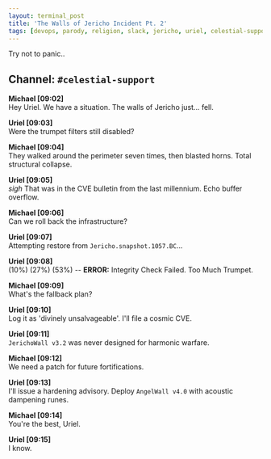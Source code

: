 ```yaml
---
layout: terminal_post
title: 'The Walls of Jericho Incident Pt. 2'
tags: [devops, parody, religion, slack, jericho, uriel, celestial-support, incident]
---
```


Try not to panic..


## Channel: `#celestial-support`

**Michael [09:02]**  
Hey Uriel. We have a situation. The walls of Jericho just... fell.

**Uriel [09:03]**  
Were the trumpet filters still disabled?

**Michael [09:04]**  
They walked around the perimeter seven times, then blasted horns. Total structural collapse.

**Uriel [09:05]**  
*sigh* That was in the CVE bulletin from the last millennium. Echo buffer overflow.

**Michael [09:06]**  
Can we roll back the infrastructure?

**Uriel [09:07]**  
Attempting restore from `Jericho.snapshot.1057.BC`...

**Uriel [09:08]**  
(10%) (27%) (53%) -- **ERROR:** Integrity Check Failed. Too Much Trumpet.

**Michael [09:09]**  
What's the fallback plan?

**Uriel [09:10]**  
Log it as 'divinely unsalvageable'. I'll file a cosmic CVE.

**Uriel [09:11]**  
`JerichoWall v3.2` was never designed for harmonic warfare.

**Michael [09:12]**  
We need a patch for future fortifications.

**Uriel [09:13]**  
I'll issue a hardening advisory. Deploy `AngelWall v4.0` with acoustic dampening runes.

**Michael [09:14]**  
You're the best, Uriel.

**Uriel [09:15]**  
I know.
